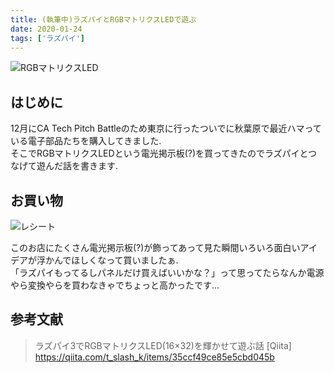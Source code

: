 ```yaml
---
title: (執筆中)ラズパイとRGBマトリクスLEDで遊ぶ
date: 2020-01-24
tags: ['ラズパイ']
---
```


![RGBマトリクスLED](https://dl.dropboxusercontent.com/s/51sb17is3fpk7r4/RGB%E3%83%9E%E3%83%88%E3%83%AA%E3%82%AF%E3%82%B9LED.gif?dl=0)

## はじめに
12月にCA Tech Pitch Battleのため東京に行ったついでに秋葉原で最近ハマっている電子部品たちを購入してきました.  
そこでRGBマトリクスLEDという電光掲示板(?)を買ってきたのでラズパイとつなげて遊んだ話を書きます.  

## お買い物
![レシート](https://dl.dropboxusercontent.com/s/b1drcapjxe1qve5/%E7%A7%8B%E8%91%89%E5%8E%9F%E9%9B%BB%E5%AD%90%E9%83%A8%E5%93%81%E3%83%AC%E3%82%B7%E3%83%BC%E3%83%88.jpeg?dl=0)

このお店にたくさん電光掲示板(?)が飾ってあって見た瞬間いろいろ面白いアイデアが浮かんでほしくなって買いましたぁ.  
「ラズパイもってるしパネルだけ買えばいいかな？」って思ってたらなんか電源やら変換やらを買わなきゃでちょっと高かったです...  


## 参考文献
> ラズパイ3でRGBマトリクスLED(16×32)を輝かせて遊ぶ話 [Qiita]  
> https://qiita.com/t_slash_k/items/35ccf49ce85e5cbd045b